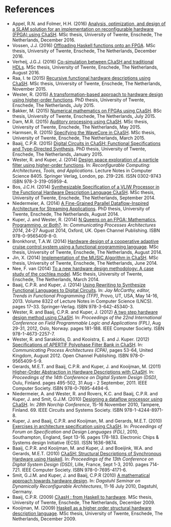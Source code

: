 # References

- Appel, R.N. and Folmer, H.H. (2016) [Analysis, optimization, and
  design of a SLAM solution for an implementation on reconfigurable
  hardware (FPGA) using CλaSH](http://essay.utwente.nl/71550/). MSc
  thesis, University of Twente, Enschede, The Netherlands, December
  2016.
- Vossen, J.J. (2016) [Offloading Haskell functions onto an
  FPGA](http://essay.utwente.nl/71486/). MSc thesis, University of
  Twente, Enschede, The Netherlands, December 2016.
- Verheij, J.G.J. (2016) [Co-simulation between CλaSH and traditional
  HDLs](http://essay.utwente.nl/70777/). MSc thesis, University of
  Twente, Enschede, The Netherlands, August 2016.
- Raa, I. te (2015) [Recursive functional hardware descriptions using
  CλaSH](http://essay.utwente.nl/68804/). MSc thesis, University of
  Twente, Enschede, The Netherlands, November 2015.
- Wester, R. (2015) [A transformation-based approach to hardware design
  using higher-order functions](http://doc.utwente.nl/96278/). PhD
  thesis, University of Twente, Enschede, The Netherlands, July 2015.
- Bakker, M. (2015) [Numerical mathematics on FPGAs using
  CλaSH](http://essay.utwente.nl/67605/). BSc thesis, University of
  Twente, Enschede, The Netherlands, July 2015.
- Dam, M.R. (2015) [Auditory processing using
  CλaSH](http://essay.utwente.nl/67613/). MSc thesis, University of
  Twente, Enschede, The Netherlands, May 2015.
- Harmsen, R. (2015) [Specifying the WaveCore in
  CλaSH](http://essay.utwente.nl/66896/). MSc thesis, University of
  Twente, Enschede, The Netherlands, March 2015.
- Baaij, C.P.R. (2015) [Digital Circuits in CλaSH: Functional
  Specifications and Type-Directed
  Synthesis](http://doc.utwente.nl/93962/). PhD thesis, University of
  Twente, Enschede, The Netherlands, January 2015.
- Wester, R. and Kuper, J. (2014) [Design space exploration of a
  particle filter using higher-order
  functions](http://doc.utwente.nl/90642/). In: *Reconfigurable
  Computing: Architectures, Tools, and Applications*. Lecture Notes in
  Computer Science 8405. Springer Verlag, London, pp. 219-226. ISSN
  0302-9743 ISBN 978-3-319-05959-4.
- Bos, J.C.H. (2014) [Synthesizable Specification of a VLIW Processor in
  the Functional Hardware Description Language
  CλaSH](http://essay.utwente.nl/66086/). MSc thesis, University of
  Twente, Enschede, The Netherlands, September 2014.
- Niedermeier, A. (2014) [A Fine-Grained Parallel Dataflow-Inspired
  Architecture for Streaming
  Applications](http://doc.utwente.nl/91607/). PhD thesis, University of
  Twente, Enschede, The Netherlands, August 2014.
- Kuper, J. and Wester, R. (2014) [N Queens on an FPGA: Mathematics,
  Programming, or Both?](http://doc.utwente.nl/94663/). In:
  *Communicating Processes Architectures 2014*, 24-27 August 2014,
  Oxford, UK. Open Channel Publishing. ISBN 978-0-9565409-8-0.
- Bronkhorst, T.A.W. (2014) [Hardware design of a cooperative adaptive
  cruise control system using a functional programming
  language](http://essay.utwente.nl/65686/). MSc thesis, University of
  Twente, Enschede, The Netherlands, August 2014.
- Jin, X. (2014) [Implementation of the MUSIC Algorithm in
  CλaSH](http://essay.utwente.nl/65225/). MSc thesis, University of
  Twente, Enschede, The Netherlands, June 2014.
- Nee, F. van (2014) [To a new hardware design methodology: A case study
  of the cochlea model](http://essay.utwente.nl/64835/). MSc thesis,
  University of Twente, Enschede, The Netherlands, March 2014.
- Baaij, C.P.R. and Kuper, J. (2014) [Using Rewriting to Synthesize
  Functional Languages to Digital
  Circuits](http://doc.utwente.nl/89215/). In: *Jay McCarthy, editor,
  Trends in Functional Programming (TFP)*, Provo, UT, USA, May
  14-16, 2013. Volume 8322 of Lecture Notes in Computer Science (LNCS).
  pages 17–33. Springer-Verlag. ISBN 978-3-642-45340-3.
- Wester, R. and Baaij, C.P.R. and Kuper, J. (2012) [A two step hardware
  design method using CλaSH](http://doc.utwente.nl/82306/). In:
  *Proceedings of the 22nd International Conference on Field
  Programmable Logic and Applications (FPL)*, Aug 29-31, 2012, Oslo,
  Norway. pages 181-188. IEEE Computer Society. ISBN 978-1-4673-2257-7.
- Wester, R. and Sarakiotis, D. and Kooistra, E. and J. Kuper. (2012)
  [Specifications of APERTIF Polyphase Filter Bank in
  CλaSH](http://doc.utwente.nl/82307/). In: *Communicating Process
  Architectures (CPA)*, pages 53-64, United Kingdom, August 2012. Open
  Channel Publishing. ISBN 978-0-9565409-5-9.
- Gerards, M.E.T. and Baaij, C.P.R. and Kuper, J. and
  Kooijman, M. (2011) [Higher-Order Abstraction in Hardware Descriptions
  with CλaSH](http://doc.utwente.nl/78217/). In: *Proceedings of the
  14th Conference on Digital System Design (DSD)*, Oulu, Finland. pages
  495-502, 31 Aug - 2 September, 2011. IEEE Computer Society. ISBN
  978-0-7695-4494-6.
- Niedermeier, A. and Wester, R. and Rovers, K.C. and Baaij, C.P.R. and
  Kuper, J. and Smit, G.J.M. (2010) [Designing a dataflow processor
  using CλaSH](http://doc.utwente.nl/74963/). In: *28th Norchip
  Conference*, 15-16 November 2010, Tampere, Finland. 69. IEEE Circuits
  and Systems Society. ISBN 978-1-4244-8971-8.
- Kuper, J. and Baaij, C.P.R. and Kooijman, M. and Gerards,
  M.E.T. (2010) [Exercises in architecture specification using
  CλaSH](http://doc.utwente.nl/75093/). In: *Proceedings of Forum on
  Specification and Design Languages (FDL)*, 2010, Southampton, England,
  Sept 13-16. pages 178-183. Electronic Chips & Systems design
  Initiative (ECSI). ISSN 1636-9874.
- Baaij, C.P.R. and Kooijman, M. and Kuper, J. and Boeijink, W.A. and
  Gerards, M.E.T. (2010) [CλaSH: Structural Descriptions of Synchronous
  Hardware using Haskell](http://doc.utwente.nl/73124/). In:
  *Proceedings of the 13th Conference on Digital System Design (DSD)*,
  Lille, France, Sept 1-3, 2010. pages 714-721. IEEE Computer Society.
  ISBN 978-0-7695-4171-6.
- Smit, G.J.M. and Kuper, J. and Baaij, C.P.R (2010) [A mathematical
  approach towards hardware design](http://doc.utwente.nl/75334/). In:
  *Dagstuhl Seminar on Dynamically Reconfigurable Architectures*, 11-16
  July 2010, Dagstuhl, Germany.
- Baaij, C.P.R. (2009) [CλasH : from Haskell to
  hardware](http://essay.utwente.nl/59482/). MSc thesis, University of
  Twente, Enschede, The Netherlands, December 2009.
- Kooijman, M. (2009) [Haskell as a higher order structural hardware
  description language](http://essay.utwente.nl/59381/). MSc thesis,
  University of Twente, Enschede, The Netherlands, December 2009.
